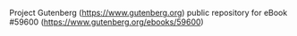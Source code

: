 Project Gutenberg (https://www.gutenberg.org) public repository for
eBook #59600 (https://www.gutenberg.org/ebooks/59600)
